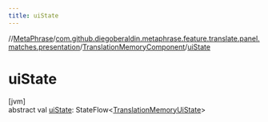 ```yaml
---
title: uiState
---
```

//[MetaPhrase](../../../index.html)/[com.github.diegoberaldin.metaphrase.feature.translate.panel.matches.presentation](../index.html)/[TranslationMemoryComponent](index.html)/[uiState](ui-state.html)



# uiState



[jvm]\
abstract val [uiState](ui-state.html): StateFlow&lt;[TranslationMemoryUiState](../-translation-memory-ui-state/index.html)&gt;




